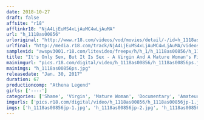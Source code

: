 ```yaml
---
date: 2018-10-27
draft: false
affsite: "r18"
afflinkr18: "NjA4LjEuMS4xLjAuMC4wLjAuMA"
url: "h_1118as00856"
urloriginal: "http://www.r18.com/videos/vod/movies/detail/-/id=h_1118as00856"
urlfinal: "http://media.r18.com/track/NjA4LjEuMS4xLjAuMC4wLjAuMA/videos/vod/movies/detail/-/id=h_1118as00856"
samplevid: "awspv3001.r18.com/litevideo/freepv/h/h_1/h_1118as00856/h_1118as00856_dmb_s.mp4"
title: "It's Only Sex, But It Is Sex - A Virgin And A Mature Woman's First Experiences"
mainimgurl: "pics.r18.com/digital/video/h_1118as00856/h_1118as00856ps.jpg"
mainimgs: "h_1118as00856ps.jpg"
releasedate: "Jan. 30, 2017"
duration: 67
productioncomp: "Athena Legend"
girls: ['----']
categories: ['Shame', 'Virgin', 'Mature Woman', 'Documentary', 'Amateur']
imgurls: ['pics.r18.com/digital/video/h_1118as00856/h_1118as00856jp-1.jpg', 'pics.r18.com/digital/video/h_1118as00856/h_1118as00856jp-2.jpg', 'pics.r18.com/digital/video/h_1118as00856/h_1118as00856jp-3.jpg', 'pics.r18.com/digital/video/h_1118as00856/h_1118as00856jp-4.jpg', 'pics.r18.com/digital/video/h_1118as00856/h_1118as00856jp-5.jpg', 'pics.r18.com/digital/video/h_1118as00856/h_1118as00856jp-6.jpg', 'pics.r18.com/digital/video/h_1118as00856/h_1118as00856jp-7.jpg', 'pics.r18.com/digital/video/h_1118as00856/h_1118as00856jp-8.jpg', 'pics.r18.com/digital/video/h_1118as00856/h_1118as00856jp-9.jpg', 'pics.r18.com/digital/video/h_1118as00856/h_1118as00856jp-10.jpg', 'pics.r18.com/digital/video/h_1118as00856/h_1118as00856jp-11.jpg', 'pics.r18.com/digital/video/h_1118as00856/h_1118as00856jp-12.jpg', 'pics.r18.com/digital/video/h_1118as00856/h_1118as00856jp-13.jpg', 'pics.r18.com/digital/video/h_1118as00856/h_1118as00856jp-14.jpg', 'pics.r18.com/digital/video/h_1118as00856/h_1118as00856jp-15.jpg', 'pics.r18.com/digital/video/h_1118as00856/h_1118as00856jp-16.jpg', 'pics.r18.com/digital/video/h_1118as00856/h_1118as00856jp-17.jpg', 'pics.r18.com/digital/video/h_1118as00856/h_1118as00856jp-18.jpg', 'pics.r18.com/digital/video/h_1118as00856/h_1118as00856jp-19.jpg', 'pics.r18.com/digital/video/h_1118as00856/h_1118as00856jp-20.jpg']
imgs: ['h_1118as00856jp-1.jpg', 'h_1118as00856jp-2.jpg', 'h_1118as00856jp-3.jpg', 'h_1118as00856jp-4.jpg', 'h_1118as00856jp-5.jpg', 'h_1118as00856jp-6.jpg', 'h_1118as00856jp-7.jpg', 'h_1118as00856jp-8.jpg', 'h_1118as00856jp-9.jpg', 'h_1118as00856jp-10.jpg', 'h_1118as00856jp-11.jpg', 'h_1118as00856jp-12.jpg', 'h_1118as00856jp-13.jpg', 'h_1118as00856jp-14.jpg', 'h_1118as00856jp-15.jpg', 'h_1118as00856jp-16.jpg', 'h_1118as00856jp-17.jpg', 'h_1118as00856jp-18.jpg', 'h_1118as00856jp-19.jpg', 'h_1118as00856jp-20.jpg']
---
```

